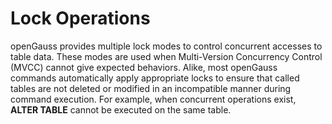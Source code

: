 # Lock Operations<a name="EN-US_TOPIC_0289900223"></a>

openGauss provides multiple lock modes to control concurrent accesses to table data. These modes are used when Multi-Version Concurrency Control \(MVCC\) cannot give expected behaviors. Alike, most openGauss commands automatically apply appropriate locks to ensure that called tables are not deleted or modified in an incompatible manner during command execution. For example, when concurrent operations exist,  **ALTER TABLE**  cannot be executed on the same table.

